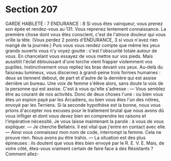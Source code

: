 # Section 207

GARDE HABILETÉ : 7 ENDURANCE : 8
Si vous êtes vainqueur, vous prenez son épée et rendez-vous au
131.
Vous reprenez lentement connaissance. La première chose dont
vous êtes conscient, c'est de l'atroce douleur qui vous vrille la
tête. (Vous perdez 2 points d'ENDURANCE, 3 si vous n'avez
rien mangé de la journée.) Puis vous vous rendez compte que
même les yeux grands ouverts vous n'y voyez goutte : c'est
l'obscurité totale autour de vous. En chancelant vous essayez de
vous mettre sur vos pieds. Mais aussitôt l'éclat éblouissant d'une
torche vient frapper violemment vos pupilles. Instinctivement
vous repliez les bras devant vos yeux. Au-delà du faisceau
lumineux, vous discernez à grand-peine trois formes humaines :
deux se tiennent debout, de part et d'autre de la dernière qui est
assise derrière un bureau. Une voix de femme s'élève alors, sans
doute la voix de la personne qui est assise. C'est à vous qu'elle
s'adresse :
— Vous semblez être au courant de nos activités. Donc de deux
choses l'une : ou bien vous êtes un espion payé par les Arcadiens,
ou bien vous êtes l'un des nôtres, envoyé par les Terriens. Si la
seconde hypothèse est la bonne, nous vous prions d'accepter nos
excuses pour le traitement brutal que nous avons dû vous infliger
et dont vous devez bien en comprendre les raisons et l'impérative
nécessité. Je vous laisse maintenant la parole : à vous de vous
expliquer.
— Je cherche Bellatrix. Il est vital que j'entre en contact avec elle.
— Ainsi vous connaissez mon nom de code, interrompt la femme.
Cela ne prouve rien. Nous avons pu être trahis.
— La situation est des plus épineuses : ils doutent que vous êtes
bien envoyé par le R. E. V. E. Mais, de votre côté, êtes-vous
vraiment certain de faire face à des Résistants ? Comment allez-